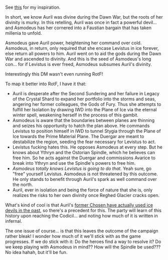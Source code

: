 See [this](https://reddit.com/r/Forgotten_Realms/comments/1767wix/what_would_the_repercussions_of_releasing/k4kndgj/) for my inspiration.

In short, we know Auril was divine during the Dawn War, but the roots of her divinity is murky. In this retelling, Auril was once in fact a powerful devil... and Asmodeus has her cornered into a Faustian bargain that has taken millenia to unfold.

Asmodeus gave Auril power, heightening her command over cold. Asmodeus, in return, only required that she encase Levistus in ice forever, else return all powers to him. Auril went on to aid the gods during the Dawn War and ascended to divinity. And this is the seed of Asmodeus's long con... for if Levistus is ever freed, Asmodeus subsumes Auril's divinity.

Interestingly this DM wasn't even running RotF!

To map it better into RotF, I have it that:

- Auril is desperate after the Second Sundering and her failure in Legacy of the Crystal Shard to expand her portfolio into the storms and seas, angering her former colleagues, the Gods of Fury. Thus she attempts to fulfill her Isolation by drawing IWD into the Plane of Ice via the eternal winter spell, weakening herself in the process of this gambit.
- Asmodeus is aware that the boundaries between planes are thinning and seizes his opportunity to hatch the plan above. He commands Levistus to position himself in IWD to tunnel Stygia through the Plane of Ice towards the Prime Material Plane. The Duergar are meant to destabilize the region, seeding the fear necessary for Levistus to act.
- Levistus fucking hates this. He opposes Asmodeus at every step. But he knows about Ythryn and the Ostorian Spindle, which he believes can free him. So he acts against the Duergar and commissions Avarice to break into Ythryn and use the Spindle's powers to free him.
- _Asmodeus totally knows Levistus is going to do that._ Yeah sure, go "free" yourself Levistus. Asmodeus is not threatened by this outcome. He only stands to benefit through Auril's spark as well command over the north.
- Auril, ever in isolation and being the force of nature that she is, only realizes the risks to her own divinity once Reghed Glacier cracks open.

What's kind of cool is that Auril's [former Chosen have actually used ice devils in the past](https://forgottenrealms.fandom.com/wiki/Iyraclea), so there's a precedent for this. The party will learn of this history upon reaching the Codicil... and noting how much of it is written in infernal.

The one issue of course... is that this leaves the outcome of the campaign rather bleak! I wonder how much of it we'll stick with as the game progresses. If we do stick with it: Do the heroes find a way to resolve it? Do we keep playing with Asmodeus in mind?? How will the Spindle be used??? No idea hahah, but it'll be fun.